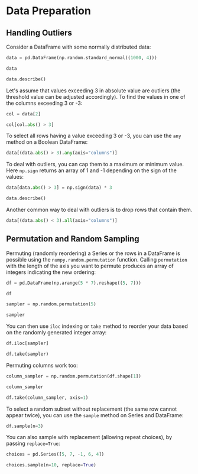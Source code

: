 # Data Preparation

## Handling Outliers

Consider a DataFrame with some normally distributed data:

```python
data = pd.DataFrame(np.random.standard_normal((1000, 4)))

data
```

```python
data.describe()
```

Let's assume that values exceeding 3 in absolute value are outliers (the threshold value can be adjusted accordingly). To find the values in one of the columns exceeding 3 or -3:

```python
col = data[2]

col[col.abs() > 3]
```

To select all rows having a value exceeding 3 or -3, you can use the `any` method on a Boolean DataFrame:

```python
data[(data.abs() > 3).any(axis="columns")]
```

To deal with outliers, you can cap them to a maximum or minimum value. Here `np.sign` returns an array of 1 and -1 depending on the sign of the values:

```python
data[data.abs() > 3] = np.sign(data) * 3
```

```python
data.describe()
```

Another common way to deal with outliers is to drop rows that contain them.

```python
data[(data.abs() < 3).all(axis="columns")]
```

## Permutation and Random Sampling

Permuting (randomly reordering) a Series or the rows in a DataFrame is possible using the `numpy.random.permutation` function. Calling `permutation` with the length of the axis you want to permute produces an array of integers indicating the new ordering:

```python
df = pd.DataFrame(np.arange(5 * 7).reshape((5, 7)))

df
```

```python
sampler = np.random.permutation(5)

sampler
```

You can then use `iloc` indexing or `take` method to reorder your data based on the randomly generated integer array:

```python
df.iloc[sampler]
```

```python
df.take(sampler)
```

Permuting columns work too:

```python
column_sampler = np.random.permutation(df.shape[1])

column_sampler
```

```python
df.take(column_sampler, axis=1)
```

To select a random subset without replacement (the same row cannot appear twice), you can use the `sample` method on Series and DataFrame:

```python
df.sample(n=3)
```

You can also sample with replacement (allowing repeat choices), by passing `replace=True`:

```python
choices = pd.Series([5, 7, -1, 6, 4])

choices.sample(n=10, replace=True)
```

